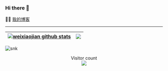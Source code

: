 ### Hi there 👋

:man_technologist:  [我的博客](http://blog.imwj.club/)

---------------------------------------------------------------------------------------------------------------------------------------------------------------------------------

| <a href="https://github.com/weixiaojian"><img align="center" src="https://github-readme-stats.vercel.app/api?username=weixiaojian&show_icons=true&include_all_commits=true&hide_border=true" alt="weixiaojian github stats" /></a> | <a href="https://github.com/weixiaojian"><img align="center" src="https://github-readme-stats.vercel.app/api/top-langs/?username=weixiaojian&layout=compact&hide_border=true" /></a> |
| ------------- | ------------- |


![snk](https://raw.githubusercontent.com/weixiaojian/weixiaojian/weixiaojian/github-contribution-grid-snake.svg)

<p align="center">
  Visitor count<br>
  <img src="https://profile-counter.glitch.me/weixiaojian/count.svg" />
</p>
